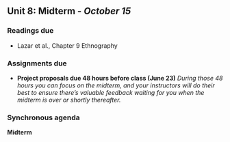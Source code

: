 ## Unit 8: Midterm - *October 15*

### Readings due

  - Lazar et al., Chapter 9 Ethnography

### Assignments due

  - **Project proposals due 48 hours before class (June 23)** *During those 48 hours you can focus on the midterm, and your instructors will do their best to ensure there’s valuable feedback waiting for you when the midterm is over or shortly thereafter.*

### Synchronous agenda

**Midterm**
